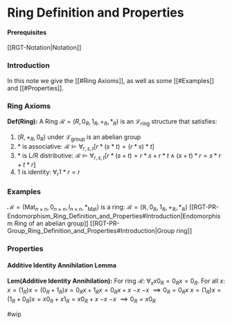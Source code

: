 # Ring Definition and Properties
#### Prerequisites
[[RGT-Notation|Notation]]
### Introduction
In this note we give the [[#Ring Axioms]], as well as some [[#Examples]] and [[#Properties]]. 
### Ring Axioms
**Def(Ring):** A Ring $\mathcal{R}=(R,0_R,1_R,+_R,*_R)$ is an $\mathcal{L}_\text{ring}$ structure that satisfies:
1) $(R,+_R,0_R)$ under $\mathcal{L}_{\text{group}}$  is an abelian group
2) $*$ is associative: $\mathcal{R}\models \forall_{r,s,t} [r*(s*t)=(r*s)*t]$
3) $*$ is L/R distributive: $\mathcal{R}\models \forall_{r,s,t} [r*(s+t)=r*s+r*t \land (s+t)*r=s*r+t*r]$
4) $1$ is identity: $\forall_r1*r=r$

### Examples
$\mathcal{M}=(\text{Mat}_{n\times n},0_{n\times n}, I_{n \times n}, *_\text{Mat})$ is a ring:
$\mathcal{R}=(\mathbb{R},0_{\mathbb{R}},1_{\mathbb{R}}, +_{\mathbb{R}},*_{\mathbb{R}})$
[[RGT-PR-Endomorphism_Ring_Definition_and_Properties#Introduction|Endomorphism Ring of an abelian group]]
[[RGT-PR-Group_Ring_Definition_and_Properties#Introduction|Group ring]]


### Properties
#### Additive Identity Annihilation Lemma 
**Lem(Additive Identity Annihilation):** For ring $\mathcal{R}$: $\forall_x x0_R=0_Rx=0_R$.
	For all $x$:
	   $x=(1_R)x=(0_R+1_R)x=0_Rx+1_Rx=0_Rx+x$
	$-x$                                                                    $-x$
	$\implies 0_R=0_Rx$
	   $x=(1_R)x=(1_R+0_R)x=x0_R+x1_R=x0_R+x$
	$-x$                                                                    $-x$
	$\implies 0_R=x0_R$


#wip
